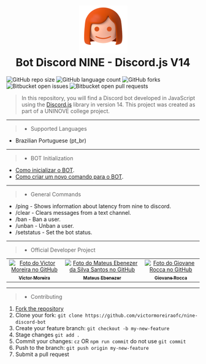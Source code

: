 <h1 align="center">
  <img src="assets/nine_mini_without_background.png" alt="NINE">
  <br>Bot Discord NINE - Discord.js V14
</h1>

![GitHub repo size](https://img.shields.io/github/repo-size/victormoreiraofc/nine-discord-bot?style=for-the-badge)
![GitHub language count](https://img.shields.io/github/languages/count/victormoreiraofc/nine-discord-bot?style=for-the-badge)
![GitHub forks](https://img.shields.io/github/forks/victormoreiraofc/nine-discord-bot?style=for-the-badge)
![Bitbucket open issues](https://img.shields.io/bitbucket/issues/victormoreiraofc/nine-discord-bot?style=for-the-badge)
![Bitbucket open pull requests](https://img.shields.io/bitbucket/pr-raw/victormoreiraofc/nine-discord-bot?style=for-the-badge)

> In this repository, you will find a Discord bot developed in JavaScript using the [Discord.js](https://github.com/discordjs/discord.js) library in version 14. This project was created as part of a UNINOVE college project.

---

> * Supported Languages

- Brazilian Portuguese (pt_br)

---

> * BOT Initialization

- [Como inicializar o BOT](https://github.com/victormoreiraofc/nine-discord-bot/blob/main/docs/how-start-the-bot.md).
- [Como criar um novo comando para o BOT](https://github.com/victormoreiraofc/nine-discord-bot/blob/main/docs/how-create-new-command.md).

---

> * General Commands

* /ping - Shows information about latency from nine to discord.
* /clear - Clears messages from a text channel.
* /ban - Ban a user.
* /unban - Unban a user.
* /setstatus - Set the bot status.

---

> * Official Developer Project

<table>
  <tr>
    <td align="center">
      <a href="https://github.com/victormoreiraofc">
        <img src="https://avatars.githubusercontent.com/u/121199565?v=4" width="100px;" alt="Foto do Victor Moreira no GitHub"/><br>
        <sub>
          <b>Victor Moreira</b>
        </sub>
      </a>
    </td>
    <td align="center">
      <a href="https://github.com/Mateus-Ebenezer">
        <img src="https://avatars.githubusercontent.com/u/143097497?v=4" width="100px;" alt="Foto do Mateus Ebenezer da Silva Santos no GitHub"/><br>
        <sub>
          <b>Mateus Ebenezer</b>
        </sub>
      </a>
    </td>
     <td align="center">
      <a href="https://github.com/GiovaneRocca03">
        <img src="https://avatars.githubusercontent.com/u/108840776?v=4" width="100px;" alt="Foto do Giovane Rocca no GitHub"/><br>
        <sub>
          <b>Giovane Rocca</b>
        </sub>
      </a>
    </td>
  </tr>
</table>

---

> * Contributing

1. [Fork the repository](https://github.com/victormoreiraofc/nine-discord-bot/fork)
2. Clone your fork: `git clone https://github.com/victormoreiraofc/nine-discord-bot`
3. Create your feature branch: `git checkout -b my-new-feature`
4. Stage changes `git add .`
5. Commit your changes: `cz` OR `npm run commit` do not use `git commit`
6. Push to the branch: `git push origin my-new-feature`
7. Submit a pull request
